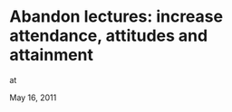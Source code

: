 # Abandon lectures: increase attendance, attitudes and attainment





at

May 16, 2011















